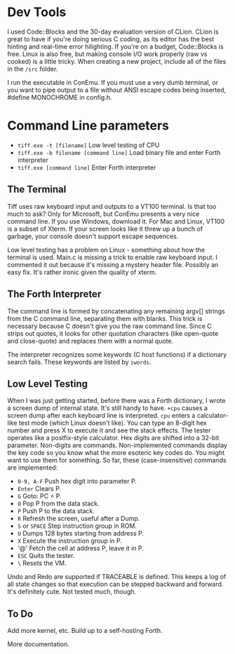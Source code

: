 # Dev Tools
I used Code::Blocks and the 30-day evaluation version of CLion. CLion is great to have if you're doing serious C coding, as its editor has the best hinting and real-time error hilighting. If you're on a budget, Code::Blocks is free. Linux is also free, but making console I/O work properly (raw vs cooked) is a little tricky. When creating a new project, include all of the files in the `/src` folder.

I run the executable in ConEmu. If you must use a very dumb terminal, or you want to pipe output to a file without ANSI escape codes being inserted, #define MONOCHROME in config.h.

# Command Line parameters

- `tiff.exe -t [filename]` Low level testing of CPU
- `tiff.exe -b filename [command line]` Load binary file and enter Forth interpreter
- `tiff.exe [command line]` Enter Forth interpreter

## The Terminal
Tiff uses raw keyboard input and outputs to a VT100 terminal. Is that too much to ask? Only for Microsoft, but ConEmu presents a very nice command line. If you use Windows, download it. For Mac and Linux, VT100 is a subset of Xterm. If your screen looks like it threw up a bunch of garbage, your console doesn't support escape sequences.

Low level testing has a problem on Linux - something about how the terminal is used. Main.c is missing a trick to enable raw keyboard input. I commented it out because it's missing a mystery header file. Possibly an easy fix. It's rather ironic given the quality of xterm.

## The Forth Interpreter
The command line is formed by concatenating any remaining argv[] strings from the C command line, separating them with blanks. This trick is necessary because C doesn't give you the raw command line. Since C strips out quotes, it looks for other quotation characters (like open-quote and close-quote) and replaces them with a normal quote.

The interpreter recognizes some keywords (C host functions) if a dictionary search fails. These keywords are listed by `iwords`. 

## Low Level Testing
When I was just getting started, before there was a Forth dictionary, I wrote a screen dump of internal state. It's still handy to have. `+cpu` causes a screen dump after each keyboard line is interpreted. `cpu` enters a calculator-like test mode (which Linux doesn't like).
You can type an 8-digit hex number and press X to execute it and see the stack effects. The tester operates like a postfix-style calculator. Hex digits are shifted into a 32-bit parameter. Non-digits are commands. Non-implemented commands display the key code so you know what the more esoteric key codes do. You might want to use them for something. So far, these (case-insensitive) commands are implemented:

- `0-9, A-F` Push hex digit into parameter P.
- `Enter` Clears P.
- `G` Goto: PC = P.
- `O` Pop P from the data stack.
- `P` Push P to the data stack.
- `R` Refresh the screen, useful after a Dump.
- `S` or `SPACE` Step instruction group in ROM.
- `U` Dumps 128 bytes starting from address P.
- `X` Execute the instruction group in P.
- '@' Fetch the cell at address P, leave it in P.
- `ESC` Quits the tester.
- `\` Resets the VM.

Undo and Redo are supported if TRACEABLE is defined. This keeps a log of all state changes so that execution can be stepped backward and forward. It's definitely cute. Not tested much, though.

## To Do

Add more kernel, etc. Build up to a self-hosting Forth.

More documentation.

